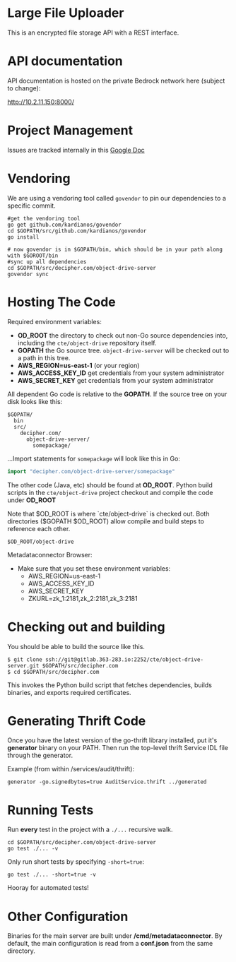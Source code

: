 # Large File Uploader
This is an encrypted file storage API with a REST interface.

# API documentation

API documentation is hosted on the private Bedrock network here (subject to change):

http://10.2.11.150:8000/

# Project Management

Issues are tracked internally in this [Google Doc](https://docs.google.com/spreadsheets/d/1Eiuu8uH6O6_uPtz6icOgLof3JYExhPDo9RelJDFsDeA/edit#gid=538633894)

# Vendoring

We are using a vendoring tool called `govendor` to pin our dependencies to a specific commit.

```
#get the vendoring tool
go get github.com/kardianos/govendor
cd $GOPATH/src/github.com/kardianos/govendor
go install

# now govendor is in $GOPATH/bin, which should be in your path along with $GOROOT/bin
#sync up all dependencies
cd $GOPATH/src/decipher.com/object-drive-server
govendor sync
```

# Hosting The Code

Required environment variables:
* **OD_ROOT** the directory to check out non-Go source dependencies into, including
  the `cte/object-drive` repository itself.
* **GOPATH** the Go source tree. `object-drive-server` will be checked out to
  a path in this tree.
* **AWS_REGION=us-east-1**  (or your region)
* **AWS_ACCESS_KEY_ID**  get credentials from your system administrator
* **AWS_SECRET_KEY** get credentials from your system administrator

All dependent Go code is relative to the **GOPATH**. If the source tree on your
disk looks like this:

```
$GOPATH/
  bin
  src/
    decipher.com/
      object-drive-server/
        somepackage/
```

...Import statements for `somepackage` will look like this in Go:

```go
import "decipher.com/object-drive-server/somepackage"
```


The other code (Java, etc) should be found at **OD_ROOT**. Python build scripts
in the `cte/object-drive` project checkout and compile the code under **OD_ROOT**

Note that $OD_ROOT is where `cte/object-drive` is checked out.
Both directories ($GOPATH $OD_ROOT) allow compile and build steps
to reference each other.

```
$OD_ROOT/object-drive
```

Metadataconnector Browser:

* Make sure that you set these environment variables:
  * AWS_REGION=us-east-1
  * AWS_ACCESS_KEY_ID
  * AWS_SECRET_KEY
  * ZKURL=zk_1:2181,zk_2:2181,zk_3:2181

# Checking out and building

You should be able to build the source like this.

```
$ git clone ssh://git@gitlab.363-283.io:2252/cte/object-drive-server.git $GOPATH/src/decipher.com
$ cd $GOPATH/src/decipher.com
```

This invokes the Python build script that fetches dependencies, builds binaries,
and exports required certificates.

# Generating Thrift Code

Once you have the latest version of the go-thrift library installed, put it's
**generator** binary on your PATH. Then run the top-level thrift Service IDL
file through the generator.

Example (from within /services/audit/thrift):

```
generator -go.signedbytes=true AuditService.thrift ../generated
```

# Running Tests

Run **every** test in the project with a `./...` recursive walk.

```
cd $GOPATH/src/decipher.com/object-drive-server
go test ./... -v
```

Only run short tests by specifying `-short=true`:

```
go test ./... -short=true -v
```

Hooray for automated tests!

# Other Configuration

Binaries for the main server are built under **/cmd/metadataconnector**. By default,
the main configuration is read from a **conf.json** from the same directory.


